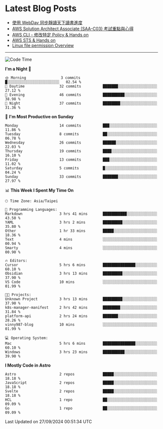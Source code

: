 # Latest Blog Posts
<!-- BLOG-POST-LIST:START -->
- [使用 WebDav 同步靜讀天下讀書進度](https://blog.vinny987.xyz/blog/2024/use-webdav-to-sync-reading-progress-on-moon-app/)
- [AWS Solution Architect Associate &lpar;SAA-C03&rpar; 考試重點與心得](https://blog.vinny987.xyz/blog/2024/key-points-and-insights-on-the-aws-solution-architect-associate-saa-c03-exam/)
- [AWS CLI - 修改特定 Policy &amp; Hands on](https://blog.vinny987.xyz/blog/2024/aws-cli-modify-a-specific-policy-hands-on/)
- [AWS STS &amp; Hands on](https://blog.vinny987.xyz/blog/2024/aws-sts-hands-on/)
- [Linux file permission Overview](https://blog.vinny987.xyz/blog/2024/linux-file-permission-overview/)
<!-- BLOG-POST-LIST:END -->

---

<!--START_SECTION:waka-->
![Code Time](http://img.shields.io/badge/Code%20Time-389%20hrs%2014%20mins-blue)

**I'm a Night 🦉** 

```text
🌞 Morning                3 commits           █░░░░░░░░░░░░░░░░░░░░░░░░   02.54 % 
🌆 Daytime                32 commits          ███████░░░░░░░░░░░░░░░░░░   27.12 % 
🌃 Evening                46 commits          ██████████░░░░░░░░░░░░░░░   38.98 % 
🌙 Night                  37 commits          ████████░░░░░░░░░░░░░░░░░   31.36 % 
```
📅 **I'm Most Productive on Sunday** 

```text
Monday                   14 commits          ███░░░░░░░░░░░░░░░░░░░░░░   11.86 % 
Tuesday                  8 commits           ██░░░░░░░░░░░░░░░░░░░░░░░   06.78 % 
Wednesday                26 commits          ██████░░░░░░░░░░░░░░░░░░░   22.03 % 
Thursday                 19 commits          ████░░░░░░░░░░░░░░░░░░░░░   16.10 % 
Friday                   13 commits          ███░░░░░░░░░░░░░░░░░░░░░░   11.02 % 
Saturday                 5 commits           █░░░░░░░░░░░░░░░░░░░░░░░░   04.24 % 
Sunday                   33 commits          ███████░░░░░░░░░░░░░░░░░░   27.97 % 
```


📊 **This Week I Spent My Time On** 

```text
🕑︎ Time Zone: Asia/Taipei

💬 Programming Languages: 
Markdown                 3 hrs 41 mins       ███████████░░░░░░░░░░░░░░   43.50 % 
YAML                     3 hrs 2 mins        █████████░░░░░░░░░░░░░░░░   35.80 % 
Other                    1 hr 33 mins        █████░░░░░░░░░░░░░░░░░░░░   18.36 % 
Text                     4 mins              ░░░░░░░░░░░░░░░░░░░░░░░░░   00.94 % 
Smarty                   4 mins              ░░░░░░░░░░░░░░░░░░░░░░░░░   00.90 % 

🔥 Editors: 
Cursor                   5 hrs 6 mins        ███████████████░░░░░░░░░░   60.10 % 
Obsidian                 3 hrs 13 mins       █████████░░░░░░░░░░░░░░░░   37.90 % 
VS Code                  10 mins             ░░░░░░░░░░░░░░░░░░░░░░░░░   01.99 % 

🐱‍💻 Projects: 
Unknown Project          3 hrs 13 mins       █████████░░░░░░░░░░░░░░░░   37.90 % 
k8s-manager-manifest     2 hrs 42 mins       ████████░░░░░░░░░░░░░░░░░   31.84 % 
platform-api             2 hrs 24 mins       ███████░░░░░░░░░░░░░░░░░░   28.26 % 
vinny987-blog            10 mins             ░░░░░░░░░░░░░░░░░░░░░░░░░   01.99 % 

💻 Operating System: 
Mac                      5 hrs 6 mins        ███████████████░░░░░░░░░░   60.10 % 
Windows                  3 hrs 23 mins       ██████████░░░░░░░░░░░░░░░   39.90 % 
```

**I Mostly Code in Astro** 

```text
Astro                    2 repos             █████░░░░░░░░░░░░░░░░░░░░   18.18 % 
JavaScript               2 repos             █████░░░░░░░░░░░░░░░░░░░░   18.18 % 
Svelte                   2 repos             █████░░░░░░░░░░░░░░░░░░░░   18.18 % 
HCL                      1 repo              ██░░░░░░░░░░░░░░░░░░░░░░░   09.09 % 
Go                       1 repo              ██░░░░░░░░░░░░░░░░░░░░░░░   09.09 % 
```




 Last Updated on 27/09/2024 00:51:34 UTC
<!--END_SECTION:waka-->

<!--
**vincent97277/vincent97277** is a ✨ _special_ ✨ repository because its `README.md` (this file) appears on your GitHub profile.

Here are some ideas to get you started:

- 🔭 I’m currently working on ...
- 🌱 I’m currently learning ...
- 👯 I’m looking to collaborate on ...
- 🤔 I’m looking for help with ...
- 💬 Ask me about ...
- 📫 How to reach me: ...
- 😄 Pronouns: ...
- ⚡ Fun fact: ...
-->
